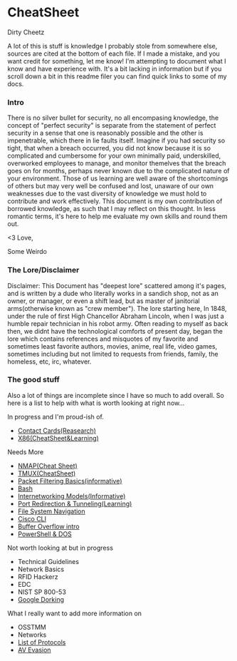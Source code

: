 # CheatSheet

Dirty Cheetz


 A lot of this is stuff is knowledge I probably stole from somewhere else, sources are cited at the bottom of each  file. If I made a mistake, and you want credit for something, let me know! I'm attempting to document what I know and have experience with. It's a bit lacking in information but if you scroll down a bit in this readme filer you can find quick links to some of my docs.
 
 
### Intro

There is no silver bullet for security, no all encompasing knowledge, the concept of "perfect security" is separate from the statement of perfect security in a sense that one is reasonably possible and the other is impenetrable, which there in lie faults itself. Imagine if you had security so tight, that when a breach occurred, you did not know because it is so complicated and cumbersome for your own minimally paid, underskilled, overworked employees to manage, and monitor themelves that the breach goes on for months, perhaps never known due to the complicated nature of your environment. Those of us learning are well aware of the shortcomings of others but may very well be confused and lost, unaware of our own weaknesses due to the vast diversity of knowledge we must hold to contribute and work effectively. This document is my own contribution of borrowed knowledge, as such that I may reflect on this thought. In less romantic terms, it's here to help me evaluate my own skills and round them out. 

<3 Love,

Some Weirdo


### The Lore/Disclaimer
 Disclaimer: This Document has "deepest lore" scattered among it's pages, and is written  by a dude who literally works in a sandich shop, not as an owner, or manager, or even a shift lead, but as master of janitorial arms(otherwise known as "crew member"). The lore starting here, In 1848, under the rule of first High Chancellor Abraham Lincoln, when I was just a humble repair technician in his robot army. Often reading to myself as back then, we didnt have the technological comforts of present day, began the lore which contains references and misquotes of my favorite and sometimes least favorite authors, movies, anime, real life, video games, sometimes including but not limited to requests from friends, family, the homeless, etc, irc, whatever.


### The good stuff
Also a lot of things are incomplete since I have so much to add overall. So here is a list to help with what is worth looking at right now...

In progress and I'm proud-ish of.
- [Contact Cards(Reasearch)](https://github.com/64nYm3d3/CheatSheet/blob/master/RFID/Contact%20Cards.md)
- [X86(CheatSheet&Learning)](https://github.com/64nYm3d3/CheatSheet/blob/master/Languages/x86.md)

Needs More
- [NMAP(Cheat Sheet)](https://github.com/64nYm3d3/CheatSheet/blob/master/Tools/NMap.md)
- [TMUX(CheatSheet)](https://github.com/64nYm3d3/CheatSheet/blob/master/Tools/Tmux.md)
- [Packet Filtering Basics(informative)](https://github.com/64nYm3d3/CheatSheet/blob/master/Security/networks/PacketFiltering.md)
- [Bash](https://github.com/64nYm3d3/CheatSheet/blob/master/Languages/Bash.md)
- [Internetworking Models(Informative)](https://github.com/64nYm3d3/CheatSheet/blob/master/Networks/Technical/ICND1/Internetworking%20Models.md)
- [Port Redirection & Tunneling(Learning)](https://github.com/64nYm3d3/CheatSheet/blob/master/Security/Red/Learn%20some%20stuff/Port_Redirection_and_Tunneling.md)
- [File System Navigation](https://github.com/64nYm3d3/CheatSheet/blob/master/Security/Red/Learn%20some%20stuff/File_System_Navigation.md)
- [Cisco CLI](https://github.com/64nYm3d3/CheatSheet/blob/master/Networks/Command%20Line.md) 
- [Buffer Overflow intro](https://github.com/64nYm3d3/CheatSheet/blob/master/Security/Red/Learn%20some%20stuff/Buffer_Overflow_Intro.md)
- [PowerShell & DOS](https://github.com/64nYm3d3/CheatSheet/blob/master/Languages/PowerShell_%26_DOS.md)


Not worth looking at but in progress
- Technical Guidelines
- Network Basics
- RFID Hackerz
- EDC
- NIST SP 800-53
- [Google Dorking](https://github.com/64nYm3d3/CheatSheet/blob/master/OSINT/Google_Dorking.md)

What I really want to add more information on
- OSSTMM
- Networks
- [List of Protocols](https://github.com/64nYm3d3/CheatSheet/tree/master/Networks/Protocols)
- [AV Evasion](https://github.com/64nYm3d3/CheatSheet/blob/master/Security/Red/AV_Evasion.md)
